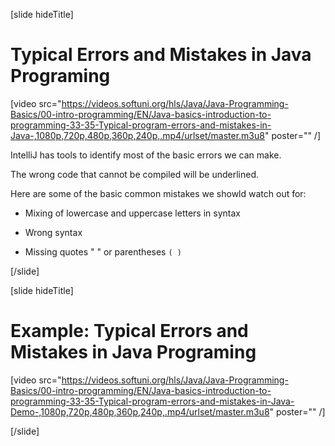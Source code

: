 [slide hideTitle]
# Typical Errors and Mistakes in Java Programing


[video src="https://videos.softuni.org/hls/Java/Java-Programming-Basics/00-intro-programming/EN/Java-basics-introduction-to-programming-33-35-Typical-program-errors-and-mistakes-in-Java-,1080p,720p,480p,360p,240p,.mp4/urlset/master.m3u8" poster="" /]

IntelliJ has tools to identify most of the basic errors we can make.

The wrong code that cannot be compiled will be underlined.

Here are some of the basic common mistakes we showld watch out for:

- Mixing of lowercase and uppercase letters in syntax

- Wrong syntax

- Missing quotes " " or parentheses `( )`


[/slide]

[slide hideTitle]
# Example: Typical Errors and Mistakes in Java Programing

[video src="https://videos.softuni.org/hls/Java/Java-Programming-Basics/00-intro-programming/EN/Java-basics-introduction-to-programming-33-35-Typical-program-errors-and-mistakes-in-Java-Demo-,1080p,720p,480p,360p,240p,.mp4/urlset/master.m3u8" poster="" /]

[/slide]

